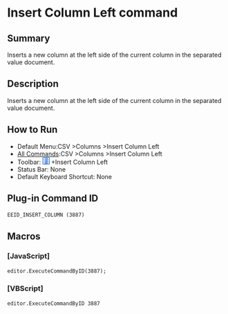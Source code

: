 # Insert Column Left command

## Summary

Inserts a new column at the left side of the current column in the separated value document.

## Description

Inserts a new column at the left side of the current column in the separated value document.

## How to Run

- Default Menu:CSV \>Columns \>Insert Column Left
- [All Commands](../tools/all_commands):CSV \>Columns \>Insert Column Left
- Toolbar: ![](../../images/columns_separators.gif) \+Insert Column Left
- Status Bar: None
- Default Keyboard Shortcut: None

## Plug-in Command ID

```
EEID_INSERT_COLUMN (3887)
```

## Macros

### \[JavaScript\]

```
editor.ExecuteCommandByID(3887);
```

### \[VBScript\]

```
editor.ExecuteCommandByID 3887
```
